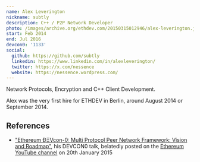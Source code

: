 ```yaml
---
name: Alex Leverington
nickname: subtly
description: C++ / P2P Network Developer
photo: /images/archive.org/ethdev.com/20150315012946/alex-leverington.jpg
start: Feb 2014
end: Jul 2016
devcon0: '1133'
social:
  github: https://github.com/subtly
  linkedin: https://www.linkedin.com/in/alexleverington/
  twitter: https://x.com/nessence
  website: https://nessence.wordpress.com/
---
```


Network Protocols, Encryption and C++ Client Development.

Alex was the very first hire for ETHDEV in Berlin, around August 2014 or September 2014.


## References

- ["Ethereum ÐΞVcon-0: Multi Protocol Peer Network Framework: Vision and Roadmap"](https://www.youtube.com/watch?v=FqWOeJJmNQc), his DEVCON0 talk, belatedly posted on the [Ethereum YouTube channel](https://www.youtube.com/@EthereumProtocol) on 20th January 2015
